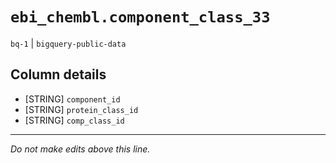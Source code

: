 # `ebi_chembl.component_class_33`
`bq-1` | `bigquery-public-data`

## Column details
* [STRING]    `component_id`
* [STRING]    `protein_class_id`
* [STRING]    `comp_class_id`

-------------------------------------------------------------------------------
*Do not make edits above this line.*
